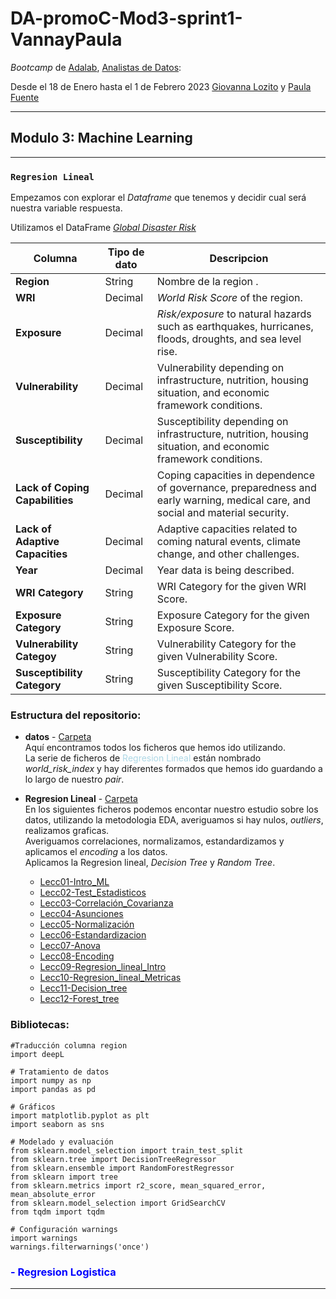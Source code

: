 # DA-promoC-Mod3-sprint1-VannayPaula

*Bootcamp* de [Adalab](https://adalab.es/#), [Analistas de Datos](https://adalab.es/bootcamp-data/):

Desde el 18 de Enero hasta el 1 de Febrero 2023
[Giovanna Lozito](https://github.com/VannaLZ) y [Paula Fuente](https://github.com/paulafuenteg)

---

## Modulo 3: <span style="color:bluetblue"> Machine Learning</span>
***
### `Regresion Lineal`

Empezamos con explorar el *Dataframe* que tenemos y decidir cual será nuestra variable respuesta.    

Utilizamos el DataFrame [*Global Disaster Risk*](https://www.kaggle.com/datasets/tr1gg3rtrash/global-disaster-risk-index-time-series-dataset)

|Columna| Tipo de dato | Descripcion |
|-------|--------------|-------------|
|**Region**| String|	Nombre de la region .
|**WRI**	| Decimal |	*World Risk Score* of the region.
|**Exposure**	| Decimal |	*Risk/exposure* to natural hazards such as earthquakes, hurricanes, floods, droughts, and sea ​​level rise.
|**Vulnerability**	| Decimal |	Vulnerability depending on infrastructure, nutrition, housing situation, and economic framework conditions.
|**Susceptibility**	| Decimal |	Susceptibility depending on infrastructure, nutrition, housing situation, and economic framework conditions.
|**Lack of Coping Capabilities**	| Decimal |	Coping capacities in dependence of governance, preparedness and early warning, medical care, and social and material security.
|**Lack of Adaptive Capacities**| Decimal |	Adaptive capacities related to coming natural events, climate change, and other challenges.
|**Year**	| Decimal |	Year data is being described.
|**WRI Category**| String|	WRI Category for the given WRI Score.
|**Exposure Category**| String|	Exposure Category for the given Exposure Score.
|**Vulnerability Categoy**| String|	Vulnerability Category for the given Vulnerability Score.
|**Susceptibility Category**| String|	Susceptibility Category for the given Susceptibility Score.


### **Estructura del repositorio**:
- **datos** - [Carpeta](https://github.com/Adalab/DA-promoC-Mod3-sprint1-VannayPaula/tree/main/datos)  
    Aquí encontramos todos los ficheros que hemos ido utilizando.  
    La serie de ficheros de  <span style="color:lightblue">Regresion Lineal</span> están nombrado *world_risk_index* y hay diferentes formados que hemos ido guardando a lo largo de nuestro *pair*.

- **Regresion Lineal** - [Carpeta](https://github.com/Adalab/DA-promoC-Mod3-sprint1-VannayPaula/tree/main/Regresion%20Lineal)  
En los siguientes ficheros podemos encontar nuestro estudio sobre los datos, utilizando la metodologia EDA, averiguamos si hay nulos, *outliers*, realizamos graficas.  
Averiguamos correlaciones, normalizamos, estandardizamos y aplicamos el *encoding* a los datos.  
Aplicamos la Regresion lineal, *Decision Tree* y *Random Tree*.  


    - [Lecc01-Intro_ML](https://github.com/Adalab/DA-promoC-Mod3-sprint1-VannayPaula/blob/main/Regresion%20Lineal/Lecc01-Intro_ML.ipynb)
    - [Lecc02-Test_Estadisticos](https://github.com/Adalab/DA-promoC-Mod3-sprint1-VannayPaula/blob/main/Regresion%20Lineal/Lecc02-Test_Estadisticos.ipynb)
    - [Lecc03-Correlación_Covarianza](https://github.com/Adalab/DA-promoC-Mod3-sprint1-VannayPaula/blob/main/Regresion%20Lineal/Lecc03-Correlacion_Covarianza.ipynb)
    - [Lecc04-Asunciones](https://github.com/Adalab/DA-promoC-Mod3-sprint1-VannayPaula/blob/main/Regresion%20Lineal/Lecc04-Asunciones.ipynb)
    - [Lecc05-Normalización](https://github.com/Adalab/DA-promoC-Mod3-sprint1-VannayPaula/blob/main/Regresion%20Lineal/Lecc05-Normalizaci%C3%B3n.ipynb)
    - [Lecc06-Estandardizacion](https://github.com/Adalab/DA-promoC-Mod3-sprint1-VannayPaula/blob/main/Regresion%20Lineal/Lecc06-Estandarizacion.ipynb)
    - [Lecc07-Anova](https://github.com/Adalab/DA-promoC-Mod3-sprint1-VannayPaula/blob/main/Regresion%20Lineal/Lecc07-Anova.ipynb)
    - [Lecc08-Encoding](https://github.com/Adalab/DA-promoC-Mod3-sprint1-VannayPaula/blob/main/Regresion%20Lineal/Lecc08-Encoding.ipynb)
    - [Lecc09-Regresion_lineal_Intro](https://github.com/Adalab/DA-promoC-Mod3-sprint1-VannayPaula/blob/main/Regresion%20Lineal/Lecc09-Regresion_lineal_Intro.ipynb)
    - [Lecc10-Regresion_lineal_Metricas](https://github.com/Adalab/DA-promoC-Mod3-sprint1-VannayPaula/blob/main/Regresion%20Lineal/Lecc10-Regresion-lineal_Metricas.ipynb)
    - [Lecc11-Decision_tree](https://github.com/Adalab/DA-promoC-Mod3-sprint1-VannayPaula/blob/main/Regresion%20Lineal/Lecc11-Decision_Tree.ipynb)
    - [Lecc12-Forest_tree](https://github.com/Adalab/DA-promoC-Mod3-sprint1-VannayPaula/blob/main/Regresion%20Lineal/Lecc12-Forest_Tree.ipynb)


### Bibliotecas:

```
#Traducción columna region
import deepL

# Tratamiento de datos
import numpy as np
import pandas as pd

# Gráficos
import matplotlib.pyplot as plt
import seaborn as sns

# Modelado y evaluación
from sklearn.model_selection import train_test_split
from sklearn.tree import DecisionTreeRegressor
from sklearn.ensemble import RandomForestRegressor
from sklearn import tree
from sklearn.metrics import r2_score, mean_squared_error, mean_absolute_error
from sklearn.model_selection import GridSearchCV
from tqdm import tqdm

# Configuración warnings
import warnings
warnings.filterwarnings('once')
```


### <span style="color:blue">- Regresion Logistica</span>

---







